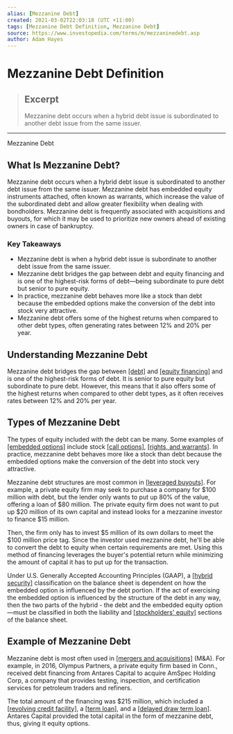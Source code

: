 ```yaml
---
alias: [Mezzanine Debt]
created: 2021-03-02T22:03:18 (UTC +11:00)
tags: [Mezzanine Debt Definition, Mezzanine Debt]
source: https://www.investopedia.com/terms/m/mezzaninedebt.asp
author: Adam Hayes
---
```


# Mezzanine Debt Definition

> ## Excerpt
> Mezzanine debt occurs when a hybrid debt issue is subordinated to another debt issue from the same issuer.

---

Mezzanine Debt
## What Is Mezzanine Debt?

Mezzanine debt occurs when a hybrid debt issue is subordinated to another debt issue from the same issuer. Mezzanine debt has embedded equity instruments attached, often known as warrants, which increase the value of the subordinated debt and allow greater flexibility when dealing with bondholders. Mezzanine debt is frequently associated with acquisitions and buyouts, for which it may be used to prioritize new owners ahead of existing owners in case of bankruptcy.

### Key Takeaways

-   Mezzanine debt is when a hybrid debt issue is subordinate to another debt issue from the same issuer.
-   Mezzanine debt bridges the gap between debt and equity financing and is one of the highest-risk forms of debt—being subordinate to pure debt but senior to pure equity.
-   In practice, mezzanine debt behaves more like a stock than debt because the embedded options make the conversion of the debt into stock very attractive.
-   Mezzanine debt offers some of the highest returns when compared to other debt types, often generating rates between 12% and 20% per year.

## Understanding Mezzanine Debt

Mezzanine debt bridges the gap between [[debt]](https://www.investopedia.com/terms/d/debtfinancing.asp) and [[equity financing]](https://www.investopedia.com/terms/e/equityfinancing.asp) and is one of the highest-risk forms of debt. It is senior to pure equity but subordinate to pure debt. However, this means that it also offers some of the highest returns when compared to other debt types, as it often receives rates between 12% and 20% per year.

## Types of Mezzanine Debt

The types of equity included with the debt can be many. Some examples of [[embedded options]](https://www.investopedia.com/terms/e/embeddedoption.asp) include stock [[call options]](https://www.investopedia.com/terms/c/calloption.asp), [[rights, and warrants]](https://www.investopedia.com/articles/investing/062713/investing-stock-rights-and-warrants.asp). In practice, mezzanine debt behaves more like a stock than debt because the embedded options make the conversion of the debt into stock very attractive.

Mezzanine debt structures are most common in [[leveraged buyouts]](https://www.investopedia.com/terms/l/leveragedbuyout.asp). For example, a private equity firm may seek to purchase a company for $100 million with debt, but the lender only wants to put up 80% of the value, offering a loan of $80 million. The private equity firm does not want to put up $20 million of its own capital and instead looks for a mezzanine investor to finance $15 million.

Then, the firm only has to invest $5 million of its own dollars to meet the $100 million price tag. Since the investor used mezzanine debt, he'll be able to convert the debt to equity when certain requirements are met. Using this method of financing leverages the buyer's potential return while minimizing the amount of capital it has to put up for the transaction. 

Under U.S. Generally Accepted Accounting Principles (GAAP), a [[hybrid security]](https://www.investopedia.com/terms/h/hybridsecurity.asp) classification on the balance sheet is dependent on how the embedded option is influenced by the debt portion. If the act of exercising the embedded option is influenced by the structure of the debt in any way, then the two parts of the hybrid - the debt and the embedded equity option—must be classified in both the liability and [[stockholders' equity]](https://www.investopedia.com/terms/s/stockholdersequity.asp) sections of the balance sheet.

## Example of Mezzanine Debt

Mezzanine debt is most often used in [[mergers and acquisitions]](https://www.investopedia.com/terms/m/mergersandacquisitions.asp) (M&A). For example, in 2016, Olympus Partners, a private equity firm based in Conn., received debt financing from Antares Capital to acquire AmSpec Holding Corp, a company that provides testing, inspection, and certification services for petroleum traders and refiners.

The total amount of the financing was $215 million, which included a [[revolving credit facility]](https://www.investopedia.com/terms/r/revolving-loan-facility.asp), a [[term loan]](https://www.investopedia.com/terms/t/termloan.asp), and a [[delayed draw term loan]](https://www.investopedia.com/terms/d/delayeddrawtermloan.asp). Antares Capital provided the total capital in the form of mezzanine debt, thus, giving it equity options.

